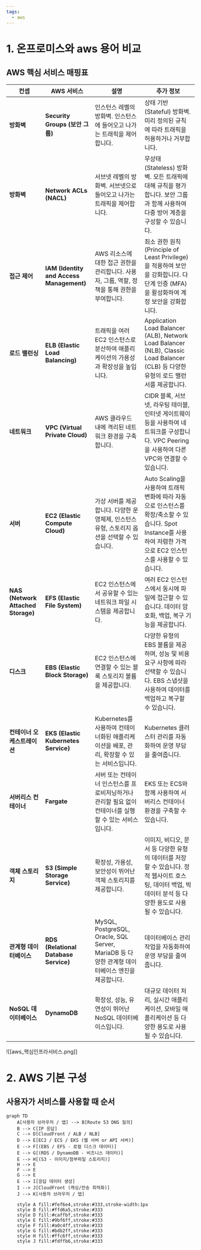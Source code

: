 ```yaml
---
tags:
  - aws
---
```

# 1. 온프로미스와 aws 용어 비교
## AWS 핵심 서비스 매핑표

| **컨셉** | **AWS 서비스** | **설명** | **추가 정보** |
|---|---|---|---|
| **방화벽** | **Security Groups (보안 그룹)** | 인스턴스 레벨의 방화벽. 인스턴스에 들어오고 나가는 트래픽을 제어합니다.  | 상태 기반 (Stateful) 방화벽. 미리 정의된 규칙에 따라 트래픽을 허용하거나 거부합니다. |
| **방화벽** | **Network ACLs (NACL)** | 서브넷 레벨의 방화벽. 서브넷으로 들어오고 나가는 트래픽을 제어합니다. | 무상태 (Stateless) 방화벽. 모든 트래픽에 대해 규칙을 평가합니다.  보안 그룹과 함께 사용하여 다중 방어 계층을 구성할 수 있습니다. |
| **접근 제어** | **IAM (Identity and Access Management)** | AWS 리소스에 대한 접근 권한을 관리합니다. 사용자, 그룹, 역할, 정책을 통해 권한을 부여합니다. | 최소 권한 원칙 (Principle of Least Privilege)을 적용하여 보안을 강화합니다.  다단계 인증 (MFA)을 활성화하여 계정 보안을 강화합니다. |
| **로드 밸런싱** | **ELB (Elastic Load Balancing)** | 트래픽을 여러 EC2 인스턴스로 분산하여 애플리케이션의 가용성과 확장성을 높입니다. | Application Load Balancer (ALB), Network Load Balancer (NLB), Classic Load Balancer (CLB) 등 다양한 유형의 로드 밸런서를 제공합니다. |
| **네트워크** | **VPC (Virtual Private Cloud)** | AWS 클라우드 내에 격리된 네트워크 환경을 구축합니다. | CIDR 블록, 서브넷, 라우팅 테이블, 인터넷 게이트웨이 등을 사용하여 네트워크를 구성합니다.  VPC Peering을 사용하여 다른 VPC와 연결할 수 있습니다. |
| **서버** | **EC2 (Elastic Compute Cloud)** | 가상 서버를 제공합니다. 다양한 운영체제, 인스턴스 유형, 스토리지 옵션을 선택할 수 있습니다. | Auto Scaling을 사용하여 트래픽 변화에 따라 자동으로 인스턴스를 확장/축소할 수 있습니다.  Spot Instance를 사용하여 저렴한 가격으로 EC2 인스턴스를 사용할 수 있습니다. |
| **NAS (Network Attached Storage)** | **EFS (Elastic File System)** | EC2 인스턴스에서 공유할 수 있는 네트워크 파일 시스템을 제공합니다. | 여러 EC2 인스턴스에서 동시에 파일에 접근할 수 있습니다.  데이터 암호화, 백업, 복구 기능을 제공합니다. |
| **디스크** | **EBS (Elastic Block Storage)** | EC2 인스턴스에 연결할 수 있는 블록 스토리지 볼륨을 제공합니다. | 다양한 유형의 EBS 볼륨을 제공하며, 성능 및 비용 요구 사항에 따라 선택할 수 있습니다.  EBS 스냅샷을 사용하여 데이터를 백업하고 복구할 수 있습니다. |
| **컨테이너 오케스트레이션** | **EKS (Elastic Kubernetes Service)** | Kubernetes를 사용하여 컨테이너화된 애플리케이션을 배포, 관리, 확장할 수 있는 서비스입니다. | Kubernetes 클러스터 관리를 자동화하여 운영 부담을 줄여줍니다. |
| **서버리스 컨테이너** | **Fargate** | 서버 또는 컨테이너 인스턴스를 프로비저닝하거나 관리할 필요 없이 컨테이너를 실행할 수 있는 서비스입니다.  | EKS 또는 ECS와 함께 사용하여 서버리스 컨테이너 환경을 구축할 수 있습니다. |
| **객체 스토리지** | **S3 (Simple Storage Service)** | 확장성, 가용성, 보안성이 뛰어난 객체 스토리지를 제공합니다. | 이미지, 비디오, 문서 등 다양한 유형의 데이터를 저장할 수 있습니다.  정적 웹사이트 호스팅, 데이터 백업, 빅데이터 분석 등 다양한 용도로 사용될 수 있습니다. |
| **관계형 데이터베이스** | **RDS (Relational Database Service)** | MySQL, PostgreSQL, Oracle, SQL Server, MariaDB 등 다양한 관계형 데이터베이스 엔진을 제공합니다. | 데이터베이스 관리 작업을 자동화하여 운영 부담을 줄여줍니다. |
| **NoSQL 데이터베이스** | **DynamoDB** | 확장성, 성능, 유연성이 뛰어난 NoSQL 데이터베이스입니다. | 대규모 데이터 처리, 실시간 애플리케이션, 모바일 애플리케이션 등 다양한 용도로 사용될 수 있습니다. |

![[aws_핵심인프라서비스.png]]
# 2. AWS 기본 구성
## 사용자가 서비스를 사용할 때 순서
```mermaid
graph TD
    A[사용자 브라우저 / 앱] --> B[Route 53 DNS 질의]
    B --> C[IP 응답]
    C --> D[CloudFront / ALB / NLB]
    D --> E[EC2 / ECS / EKS (웹 서버 or API 서버)]
    E --> F[(EBS / EFS - 로컬 디스크 데이터)]
    E --> G[(RDS / DynamoDB - 비즈니스 데이터)]
    E --> H[(S3 - 이미지/첨부파일 스토리지)]
    H --> E
    F --> E
    G --> E
    E --> I[응답 데이터 생성]
    I --> J[CloudFront (캐싱/전송 최적화)]
    J --> K[사용자 브라우저 / 앱]

    style A fill:#fef6e4,stroke:#333,stroke-width:1px
    style B fill:#ffd6a5,stroke:#333
    style D fill:#caffbf,stroke:#333
    style E fill:#9bf6ff,stroke:#333
    style F fill:#a0c4ff,stroke:#333
    style G fill:#bdb2ff,stroke:#333
    style H fill:#ffc6ff,stroke:#333
    style J fill:#fdffb6,stroke:#333

```
